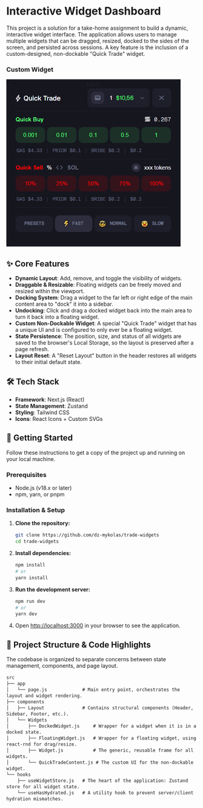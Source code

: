 
# Interactive Widget Dashboard

This project is a solution for a take-home assignment to build a dynamic, interactive widget interface. The application allows users to manage multiple widgets that can be dragged, resized, docked to the sides of the screen, and persisted across sessions. A key feature is the inclusion of a custom-designed, non-dockable "Quick Trade" widget.

### Custom Widget
![alt text](image.png)

## ✨ Core Features

*   **Dynamic Layout**: Add, remove, and toggle the visibility of widgets.
*   **Draggable & Resizable**: Floating widgets can be freely moved and resized within the viewport.
*   **Docking System**: Drag a widget to the far left or right edge of the main content area to "dock" it into a sidebar.
*   **Undocking**: Click and drag a docked widget back into the main area to turn it back into a floating widget.
*   **Custom Non-Dockable Widget**: A special "Quick Trade" widget that has a unique UI and is configured to only ever be a floating widget.
*   **State Persistence**: The position, size, and status of all widgets are saved to the browser's Local Storage, so the layout is preserved after a page refresh.
*   **Layout Reset**: A "Reset Layout" button in the header restores all widgets to their initial default state.

## 🛠️ Tech Stack

*   **Framework**: Next.js (React)
*   **State Management**: Zustand
*   **Styling**: Tailwind CSS
*   **Icons**: React Icons + Custom SVGs

## 🚀 Getting Started

Follow these instructions to get a copy of the project up and running on your local machine.

### Prerequisites

*   Node.js (v18.x or later)
*   npm, yarn, or pnpm

### Installation & Setup

1.  **Clone the repository:**
    ```bash
    git clone https://github.com/dz-mykolas/trade-widgets
    cd trade-widgets
    ```

2.  **Install dependencies:**
    ```bash
    npm install
    # or
    yarn install
    ```

3.  **Run the development server:**
    ```bash
    npm run dev
    # or
    yarn dev
    ```

4.  Open [http://localhost:3000](http://localhost:3000) in your browser to see the application.

## 📂 Project Structure & Code Highlights

The codebase is organized to separate concerns between state management, components, and page layout.

```
src
├── app
│   └── page.js             # Main entry point, orchestrates the layout and widget rendering.
├── components
│   ├── Layout              # Contains structural components (Header, Sidebar, Footer, etc.).
│   └── Widgets
│       ├── DockedWidget.js     # Wrapper for a widget when it is in a docked state.
│       ├── FloatingWidget.js   # Wrapper for a floating widget, using react-rnd for drag/resize.
│       ├── Widget.js           # The generic, reusable frame for all widgets.
│       └── QuickTradeContent.js # The custom UI for the non-dockable widget.
└── hooks
    ├── useWidgetStore.js   # The heart of the application: Zustand store for all widget state.
    └── useHasHydrated.js   # A utility hook to prevent server/client hydration mismatches.
```
